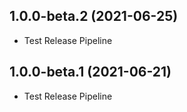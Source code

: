 ## 1.0.0-beta.2 (2021-06-25)

- Test Release Pipeline

## 1.0.0-beta.1 (2021-06-21)

- Test Release Pipeline
